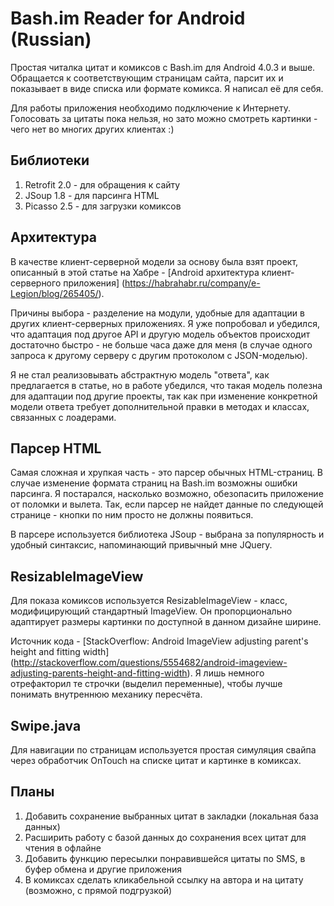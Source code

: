 # Bash.im Reader for Android (Russian) 

Простая читалка цитат и комиксов с Bash.im для Android 4.0.3 и выше. Обращается к соответствующим страницам сайта, парсит их и показывает в виде списка или формате комикса. Я написал её для себя.

Для работы приложения необходимо подключение к Интернету. Голосовать за цитаты пока нельзя, но зато можно смотреть картинки - чего нет во многих других клиентах :)
  
## Библиотеки

1. Retrofit 2.0 - для обращения к сайту
2. JSoup 1.8 - для парсинга HTML 
3. Picasso 2.5 - для загрузки комиксов

## Архитектура
В качестве клиент-серверной модели за основу была взят проект, описанный в этой статье на Хабре - [Android архитектура клиент-серверного приложения] (https://habrahabr.ru/company/e-Legion/blog/265405/).

Причины выбора - разделение на модули, удобные для адаптации в других клиент-серверных приложениях. Я уже попробовал и убедился, что адаптация под другое API и другую модель объектов происходит достаточно быстро - не больше часа даже для меня (в случае одного запроса к другому серверу с другим протоколом с JSON-моделью).

Я не стал реализовывать абстрактную модель "ответа", как предлагается в статье, но в работе убедился, что такая модель полезна для адаптации под другие проекты, так как при изменение конкретной модели ответа требует дополнительной правки в методах и классах, связанных с лоадерами.

## Парсер HTML
Самая сложная и хрупкая часть - это парсер обычных HTML-страниц. В случае изменение формата страниц на Bash.im возможны ошибки парсинга. Я постарался, насколько возможно, обезопасить приложение от поломки и вылета. Так, если парсер не найдет данные по следующей странице - кнопки по ним просто не должны появиться.

В парсере используется библиотека JSoup - выбрана за популярность и удобный синтаксис, напоминающий привычный мне JQuery.

## ResizableImageView
 
Для показа комиксов используется ResizableImageView - класс, модифицирующий стандартный ImageView. Он пропорционально адаптирует размеры картинки по доступной в данном дизайне ширине. 

Источник кода - [StackOverflow: Android ImageView adjusting parent's height and fitting width] (http://stackoverflow.com/questions/5554682/android-imageview-adjusting-parents-height-and-fitting-width).  Я лишь немного отрефакторил те строчки (выделил переменные), чтобы лучше понимать внутреннюю механику пересчёта.

## Swipe.java
Для навигации по страницам используется простая симуляция свайпа через обработчик OnTouch на списке цитат и картинке в комиксах. 

## Планы

1. Добавить сохранение выбранных цитат в закладки (локальная база данных)
2. Расширить работу с базой данных до сохранения всех цитат для чтения в офлайне
3. Добавить функцию пересылки понравившейся цитаты по SMS, в буфер обмена и другие приложения
4. В комиксах сделать кликабельной ссылку на автора и на цитату (возможно, с прямой подгрузкой)